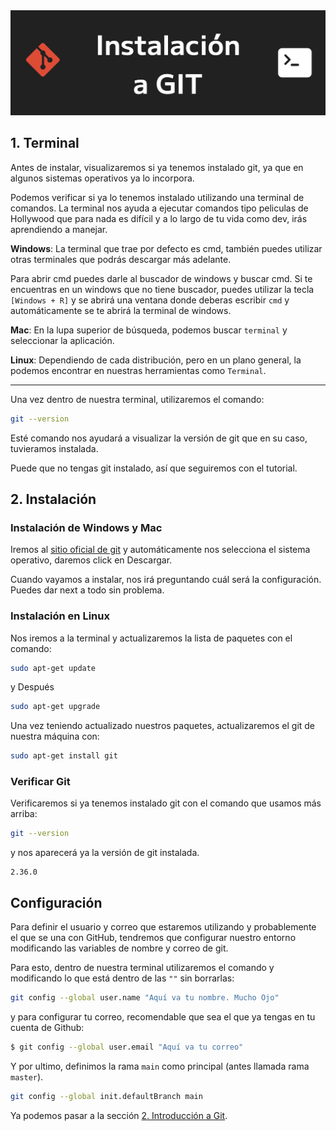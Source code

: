<img src='./assets/Instalacion_GIT.png'>

## 1. Terminal
Antes de instalar, visualizaremos si ya tenemos instalado git, ya que en algunos sistemas operativos ya lo incorpora.

Podemos verificar si ya lo tenemos instalado utilizando una terminal de comandos. La terminal nos ayuda a ejecutar comandos tipo peliculas de Hollywood que para nada es difícil y a lo largo de tu vida como dev, irás aprendiendo a manejar.

**Windows**: La terminal que trae por defecto es cmd, también puedes utilizar otras terminales que podrás descargar más adelante. 

Para abrir cmd puedes darle al buscador de windows y buscar cmd. Si te encuentras en un windows que no tiene buscador, puedes utilizar la tecla `[Windows + R]` y se abrirá una ventana donde deberas escribir `cmd` y automáticamente se te abrirá la terminal de windows.

**Mac**: En la lupa superior de búsqueda, podemos buscar `terminal` y seleccionar la aplicación.

**Linux**: Dependiendo de cada distribución, pero en un plano general, la podemos encontrar en nuestras herramientas como `Terminal`.

---

Una vez dentro de nuestra terminal, utilizaremos el comando:
```Bash
git --version
```

Esté comando nos ayudará a visualizar la versión de git que en su caso, tuvieramos instalada.

Puede que no tengas git instalado, así que seguiremos con el tutorial.

## 2. Instalación

### Instalación de Windows y Mac

Iremos al [sitio oficial de git](https://git-scm.com/downloads) y automáticamente nos selecciona el sistema operativo, daremos click en Descargar.

Cuando vayamos a instalar, nos irá  preguntando cuál será la configuración. Puedes dar next a todo sin problema.

### Instalación en Linux

Nos iremos a la terminal y actualizaremos la lista de paquetes con el comando:
```Bash
sudo apt-get update
```
y Después
```Bash
sudo apt-get upgrade
```
Una vez teniendo actualizado nuestros paquetes, actualizaremos el git de nuestra máquina con:
```Bash
sudo apt-get install git
```

### Verificar Git
Verificaremos si ya tenemos instalado git con el comando que usamos más arriba:
```Bash
git --version
```
y nos aparecerá ya la versión de git instalada.
```prompt
2.36.0
```

## Configuración

Para definir el usuario y correo que estaremos utilizando y probablemente el que se una con GitHub, tendremos que configurar nuestro entorno modificando las variables de nombre y correo de git.

Para esto, dentro de nuestra terminal utilizaremos el comando y modificando lo que está dentro de las `""` sin borrarlas: 
```Bash
git config --global user.name "Aquí va tu nombre. Mucho Ojo"
```
y para configurar tu correo, recomendable que sea el que ya tengas en tu cuenta de Github:
```Bash
$ git config --global user.email "Aquí va tu correo"
```
Y por ultimo, definimos la rama `main` como principal (antes llamada rama `master`).
```Bash
git config --global init.defaultBranch main
```

Ya podemos pasar a la sección <a href='2_Introduccion.md'>2. Introducción a Git</a>.
